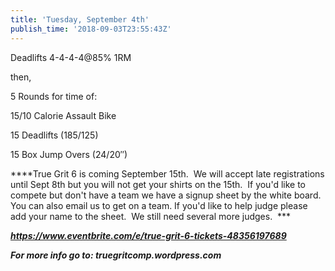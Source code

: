 ```yaml
---
title: 'Tuesday, September 4th'
publish_time: '2018-09-03T23:55:43Z'
---
```


Deadlifts 4-4-4-4\@85% 1RM

then,

5 Rounds for time of:

15/10 Calorie Assault Bike

15 Deadlifts (185/125)

15 Box Jump Overs (24/20″)

***\*True Grit 6 is coming September 15th.  We will accept late
registrations until Sept 8th but you will not get your shirts on the
15th.  If you'd like to compete but don't have a team we have a signup
sheet by the white board. You can also email us to get on a team. If
you'd like to help judge please add your name to the sheet.  We still
need several more judges.  ***

***<https://www.eventbrite.com/e/true-grit-6-tickets-48356197689>***

***For more info go to: truegritcomp.wordpress.com***
